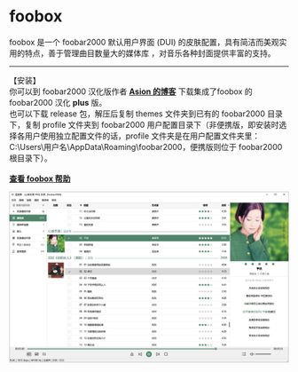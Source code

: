 # foobox

foobox 是一个 foobar2000 默认用户界面 (DUI) 的皮肤配置，具有简洁而美观实用的特点，善于管理曲目数量大的媒体库 ，对音乐各种封面提供丰富的支持。  
* * *
【安装】\
你可以到 foobar2000 汉化版作者 [**Asion 的博客**](https://www.cnblogs.com/asionwu) 下载集成了foobox 的 foobar2000 汉化 **plus** 版。\
也可以下载 release 包，解压后复制 themes 文件夹到已有的 foobar2000 目录下，复制 profile 文件夹到 foobar2000 用户配置目录下（非便携版，即安装时选择各用户使用独立配置文件的话，profile 文件夹是在用户配置文件夹里：C:\Users\用户名\AppData\Roaming\foobar2000，便携版则位于 foobar2000 根目录下）。\
\
[**查看 foobox 帮助**](https://dream7180.gitee.io/2023/foobox-release/)

![alt text](info/screenshot.jpg "foobox - DUI foobar2000 media player")
